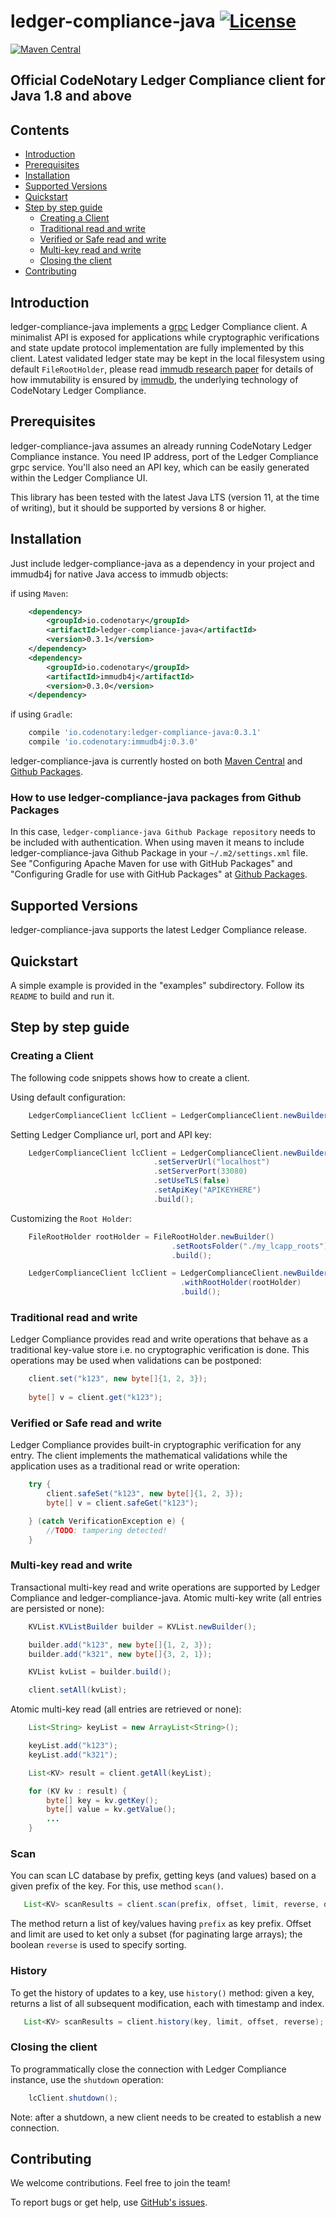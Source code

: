 # ledger-compliance-java [![License](https://img.shields.io/github/license/vchain-us/ledger-compliance-java)](LICENSE)

[![Maven Central](https://img.shields.io/maven-central/v/io.codenotary/ledger-compliance-java.svg?label=Maven%20Central)](https://search.maven.org/search?q=g:%22io.codenotary%22%20AND%20a:%22ledger-compliance-java%22)

## Official CodeNotary Ledger Compliance client for Java 1.8 and above

## Contents

- [Introduction](#introduction)
- [Prerequisites](#prerequisites)
- [Installation](#installation)
- [Supported Versions](#supported-versions)
- [Quickstart](#quickstart)
- [Step by step guide](#step-by-step-guide)
    * [Creating a Client](#creating-a-client)
    * [Traditional read and write](#traditional-read-and-write)
    * [Verified or Safe read and write](#verified-or-safe-read-and-write)
    * [Multi-key read and write](#multi-key-read-and-write)
    * [Closing the client](#closing-the-client)
- [Contributing](#contributing)

## Introduction

ledger-compliance-java implements a [grpc] Ledger Compliance client. A minimalist API is exposed for applications while
cryptographic verifications and state update protocol implementation are fully implemented by this client.
Latest validated ledger state may be kept in the local filesystem using default `FileRootHolder`,
please read [immudb research paper] for details of how immutability is ensured by [immudb], the underlying technology of
CodeNotary Ledger Compliance.

[grpc]: https://grpc.io/
[immudb research paper]: https://immudb.io/
[immudb]: https://immudb.io/

## Prerequisites

ledger-compliance-java assumes an already running CodeNotary Ledger Compliance instance. You need IP address, port 
of the Ledger Compliance grpc service. You'll also need an API key, which can be easily generated within the Ledger 
Compliance UI.

This library has been tested with the latest Java LTS (version 11, at the time of writing), but it should be supported
by versions 8 or higher.

## Installation

Just include ledger-compliance-java as a dependency in your project and immudb4j for native Java access to immudb
objects:

if using `Maven`:
```xml
    <dependency>
        <groupId>io.codenotary</groupId>
        <artifactId>ledger-compliance-java</artifactId>
        <version>0.3.1</version>
    </dependency> 
    <dependency>
        <groupId>io.codenotary</groupId>
        <artifactId>immudb4j</artifactId>
        <version>0.3.0</version>
    </dependency> 
```

if using `Gradle`:
```groovy
    compile 'io.codenotary:ledger-compliance-java:0.3.1'
    compile 'io.codenotary:immudb4j:0.3.0'
```

ledger-compliance-java is currently hosted on both [Maven Central] and [Github Packages].

[Github Packages]: https://docs.github.com/en/packages
[Maven Central]: https://search.maven.org/artifact/io.codenotary/ledger-compliance-java

### How to use ledger-compliance-java packages from Github Packages

In this case, `ledger-compliance-java Github Package repository` needs to be included with authentication.
When using maven it means to include ledger-compliance-java Github Package in your `~/.m2/settings.xml`
file. See "Configuring Apache Maven for use with GitHub Packages" and "Configuring Gradle for use with GitHub Packages" 
at [Github Packages].

## Supported Versions

ledger-compliance-java supports the latest Ledger Compliance release.

## Quickstart

A simple example is provided in the "examples" subdirectory.
Follow its `README` to build and run it.

## Step by step guide

### Creating a Client

The following code snippets shows how to create a client.

Using default configuration:
```java
    LedgerComplianceClient lcClient = LedgerComplianceClient.newBuilder().build();
```

Setting Ledger Compliance url, port and API key:
```java
    LedgerComplianceClient lcClient = LedgerComplianceClient.newBuilder()
                                .setServerUrl("localhost")
                                .setServerPort(33080)
                                .setUseTLS(false)
                                .setApiKey("APIKEYHERE")
                                .build();
```

Customizing the `Root Holder`:
```java
    FileRootHolder rootHolder = FileRootHolder.newBuilder()
                                    .setRootsFolder("./my_lcapp_roots")
                                    .build();

    LedgerComplianceClient lcClient = LedgerComplianceClient.newBuilder()
                                      .withRootHolder(rootHolder)
                                      .build();
```

### Traditional read and write

Ledger Compliance provides read and write operations that behave as a traditional
key-value store i.e. no cryptographic verification is done. This operations
may be used when validations can be postponed:

```java
    client.set("k123", new byte[]{1, 2, 3});
    
    byte[] v = client.get("k123");
```

### Verified or Safe read and write

Ledger Compliance provides built-in cryptographic verification for any entry. The client
implements the mathematical validations while the application uses as a traditional
read or write operation:

```java
    try {
        client.safeSet("k123", new byte[]{1, 2, 3});
        byte[] v = client.safeGet("k123");

    } (catch VerificationException e) {
        //TODO: tampering detected!
    }
```

### Multi-key read and write

Transactional multi-key read and write operations are supported by Ledger Compliance and ledger-compliance-java.
Atomic multi-key write (all entries are persisted or none):

```java
    KVList.KVListBuilder builder = KVList.newBuilder();

    builder.add("k123", new byte[]{1, 2, 3});
    builder.add("k321", new byte[]{3, 2, 1});

    KVList kvList = builder.build();

    client.setAll(kvList);
```

Atomic multi-key read (all entries are retrieved or none):

```java
    List<String> keyList = new ArrayList<String>();

    keyList.add("k123");
    keyList.add("k321");

    List<KV> result = client.getAll(keyList);

    for (KV kv : result) {
        byte[] key = kv.getKey();
        byte[] value = kv.getValue();
        ...
    }
```

### Scan
You can scan LC database by prefix, getting keys (and values) based on a given prefix of the key. For this, use method `scan()`.

```java
   List<KV> scanResults = client.scan(prefix, offset, limit, reverse, deep);
```

The method return a list of key/values having `prefix` as key prefix. Offset and limit are used to ket only a subset (for paginating large arrays); the boolean `reverse` is used to specify sorting.

### History

To get the history of updates to a key, use `history()` method: given a key, returns a list of all subsequent modification, each with timestamp and index.

```java
   List<KV> scanResults = client.history(key, limit, offset, reverse);
```

### Closing the client

To programmatically close the connection with Ledger Compliance instance, use the `shutdown` operation:
 
```java
    lcClient.shutdown();
```

Note: after a shutdown, a new client needs to be created to establish a new connection.

## Contributing

We welcome contributions. Feel free to join the team!

To report bugs or get help, use [GitHub's issues].

[GitHub's issues]: https://github.com/vchain-us/ledger-compliance-java
